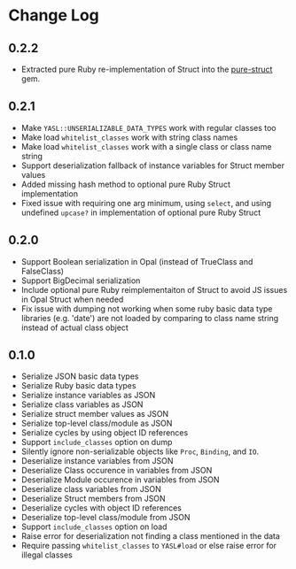 # Change Log

## 0.2.2

- Extracted pure Ruby re-implementation of Struct into the [pure-struct](https://github.com/AndyObtiva/pure-struct) gem.

## 0.2.1

- Make `YASL::UNSERIALIZABLE_DATA_TYPES` work with regular classes too
- Make load `whitelist_classes` work with string class names
- Make load `whitelist_classes` work with a single class or class name string
- Support deserialization fallback of instance variables for Struct member values
- Added missing hash method to optional pure Ruby Struct implementation
- Fixed issue with requiring one arg minimum, using `select`, and using undefined `upcase?` in implementation of optional pure Ruby Struct

## 0.2.0

- Support Boolean serialization in Opal (instead of TrueClass and FalseClass)
- Support BigDecimal serialization
- Include optional pure Ruby reimplementaiton of Struct to avoid JS issues in Opal Struct when needed
- Fix issue with dumping not working when some ruby basic data type libraries (e.g. 'date') are not loaded by comparing to class name string instead of actual class object

## 0.1.0

- Serialize JSON basic data types
- Serialize Ruby basic data types
- Serialize instance variables as JSON
- Serialize class variables as JSON
- Serialize struct member values as JSON
- Serialize top-level class/module as JSON
- Serialize cycles by using object ID references
- Support `include_classes` option on dump
- Silently ignore non-serializable objects like `Proc`, `Binding`, and `IO`.
- Deserialize instance variables from JSON
- Deserialize Class occurence in variables from JSON
- Deserialize Module occurence in variables from JSON
- Deserialize class variables from JSON
- Deserialize Struct members from JSON
- Deserialize cycles with object ID references
- Deserialize top-level class/module from JSON
- Support `include_classes` option on load
- Raise error for deserialization not finding a class mentioned in the data
- Require passing `whitelist_classes` to `YASL#load` or else raise error for illegal classes
